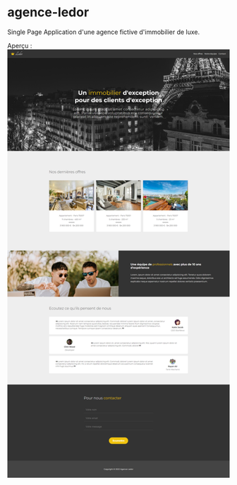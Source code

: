 # agence-ledor

Single Page Application d'une agence fictive d'immobilier de luxe.

Aperçu :
![](/agence-ledor.png)